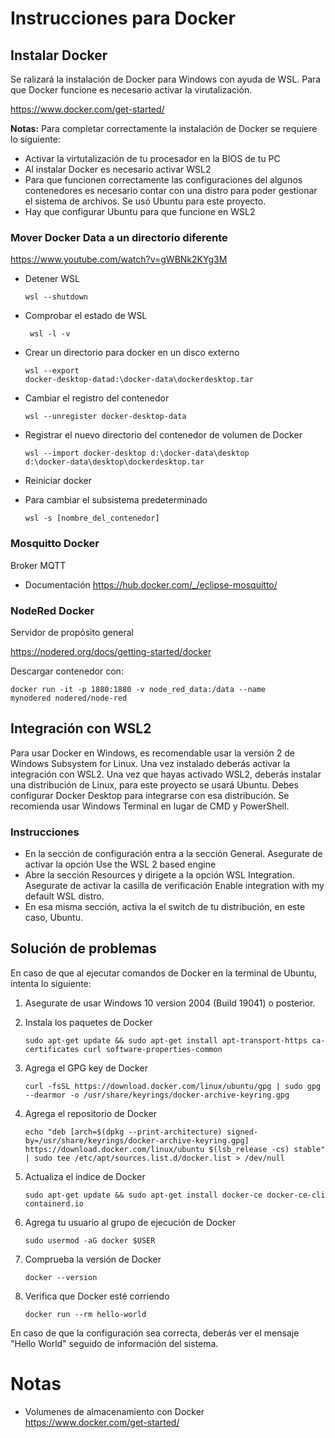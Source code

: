 # Instrucciones para Docker

## Instalar Docker
Se ralizará la instalación de Docker para Windows con ayuda de WSL. Para que Docker funcione es necesario activar la virutalización.

https://www.docker.com/get-started/

**Notas:** Para completar correctamente la instalación de Docker se requiere lo siguiente:
- Activar la virtutalización de tu procesador en la BIOS de tu PC
- Al instalar Docker es necesario activar WSL2
- Para que funcionen correctamente las configuraciones del algunos contenedores es necesario contar con una distro para poder gestionar el sistema de archivos. Se usó Ubuntu para este proyecto.
- Hay que configurar Ubuntu para que funcione en WSL2

### Mover Docker Data a un directorio diferente
https://www.youtube.com/watch?v=gWBNk2KYg3M

- Detener WSL 

    <code>wsl --shutdown</code>
- Comprobar el estado de WSL
    
    <code> wsl -l -v</code>
- Crear un directorio para docker en un disco externo 
    
    <code>wsl --export docker-desktop-datad:\docker-data\dockerdesktop.tar </code>
- Cambiar el registro del contenedor 

    <code>wsl --unregister docker-desktop-data</code>
- Registrar el nuevo directorio del contenedor de volumen de Docker

    <code>wsl --import docker-desktop d:\docker-data\desktop d:\docker-data\desktop\dockerdesktop.tar</code>
- Reiniciar docker
- Para cambiar el subsistema predeterminado

    <code>wsl -s [nombre_del_contenedor]</code>

### Mosquitto Docker
Broker MQTT

- Documentación https://hub.docker.com/_/eclipse-mosquitto/

### NodeRed Docker

Servidor de propósito general

https://nodered.org/docs/getting-started/docker

Descargar contenedor con:

<code>docker run -it -p 1880:1880 -v node_red_data:/data --name mynodered nodered/node-red</code>

## Integración con WSL2

Para usar Docker en Windows, es recomendable usar la versión 2 de Windows Subsystem for Linux. Una vez instalado deberás activar la integración con WSL2. Una vez que hayas activado WSL2, deberás instalar una distribución de Linux, para este proyecto se usará Ubuntu. Debes configurar Docker Desktop para integrarse con esa distribución. Se recomienda usar Windows Terminal en lugar de CMD y PowerShell.

### Instrucciones
- En la sección de configuración entra a la sección General. Asegurate de activar la opción Use the WSL 2 based engine
- Abre la sección Resources y dirigete a la opción WSL Integration. Asegurate de activar la casilla de verificación Enable integration with my default WSL distro.
- En esa misma sección, activa la el switch de tu distribución, en este caso, Ubuntu.

## Solución de problemas

En caso de que al ejecutar comandos de Docker en la terminal de Ubuntu, intenta lo siguiente:

1. Asegurate de usar Windows 10 version 2004 (Build 19041) o posterior.
2. Instala los paquetes de Docker
    
    ```sudo apt-get update && sudo apt-get install apt-transport-https ca-certificates curl software-properties-common```

3. Agrega el GPG key de Docker

    ```curl -fsSL https://download.docker.com/linux/ubuntu/gpg | sudo gpg --dearmor -o /usr/share/keyrings/docker-archive-keyring.gpg```

4. Agrega el repositorio de Docker

    ```echo "deb [arch=$(dpkg --print-architecture) signed-by=/usr/share/keyrings/docker-archive-keyring.gpg] https://download.docker.com/linux/ubuntu $(lsb_release -cs) stable" | sudo tee /etc/apt/sources.list.d/docker.list > /dev/null```

5. Actualiza el índice de Docker

    ```sudo apt-get update && sudo apt-get install docker-ce docker-ce-cli containerd.io```

6. Agrega tu usuario al grupo de ejecución de Docker

    ```sudo usermod -aG docker $USER```

7. Comprueba la versión de Docker

    ```docker --version```

8. Verifica que Docker esté corriendo

    ```docker run --rm hello-world```

En caso de que la configuración sea correcta, deberás ver el mensaje "Hello World" seguido de información del sistema.

    

# Notas

- Volumenes de almacenamiento con Docker https://www.docker.com/get-started/